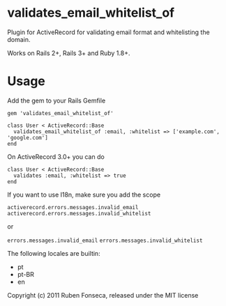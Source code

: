 validates_email_whitelist_of
============================

Plugin for ActiveRecord for validating email format and whitelisting the domain.

Works on Rails 2+, Rails 3+ and Ruby 1.8+.

Usage
=====

Add the gem to your Rails Gemfile

    gem 'validates_email_whitelist_of'

	class User < ActiveRecord::Base
	  validates_email_whitelist_of :email, :whitelist => ['example.com', 'google.com']
	end

On ActiveRecord 3.0+ you can do

	class User < ActiveRecord::Base
	  validates :email, :whitelist => true
	end

If you want to use I18n, make sure you add the scope

  `activerecord.errors.messages.invalid_email`
  `activerecord.errors.messages.invalid_whitelist`

or

  `errors.messages.invalid_email`
  `errors.messages.invalid_whitelist`

The following locales are builtin:

* pt
* pt-BR
* en

Copyright (c) 2011 Ruben Fonseca, released under the MIT license
